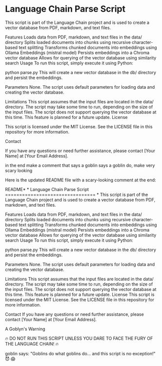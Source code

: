 Language Chain Parse Script
================================

This script is part of the Language Chain project and is used to create a vector database from PDF, markdown, and text files.

Features
Loads data from PDF, markdown, and text files in the data/ directory
Splits loaded documents into chunks using recursive character-based text splitting
Transforms chunked documents into embeddings using Ollama Embeddings (mistral model)
Persists embeddings into a Chroma vector database
Allows for querying of the vector database using similarity search
Usage
To run this script, simply execute it using Python:

python parse.py
This will create a new vector database in the db/ directory and persist the embeddings.

Parameters
None. The script uses default parameters for loading data and creating the vector database.

Limitations
This script assumes that the input files are located in the data/ directory.
The script may take some time to run, depending on the size of the input files.
The script does not support querying the vector database at this time. This feature is planned for a future update.
License

This script is licensed under the MIT License. See the LICENSE file in this repository for more information.

Contact

If you have any questions or need further assistance, please contact [Your Name] at [Your Email Address].

in the end make a comment that says a goblin says a goblin do, make very scary looking

Here is the updated README file with a scary-looking comment at the end:

README* *
Language Chain Parse Script
================================ * This script is part of the Language Chain project and is used to create a vector database from PDF, markdown, and text files.

Features
Loads data from PDF, markdown, and text files in the data/ directory
Splits loaded documents into chunks using recursive character-based text splitting
Transforms chunked documents into embeddings using Ollama Embeddings (mistral model)
Persists embeddings into a Chroma vector database
Allows for querying of the vector database using similarity search
Usage
To run this script, simply execute it using Python:

python parse.py
This will create a new vector database in the db/ directory and persist the embeddings.

Parameters
None. The script uses default parameters for loading data and creating the vector database.

Limitations
This script assumes that the input files are located in the data/ directory.
The script may take some time to run, depending on the size of the input files.
The script does not support querying the vector database at this time. This feature is planned for a future update.
License This script is licensed under the MIT License. See the LICENSE file in this repository for more information.

Contact If you have any questions or need further assistance, please contact [Your Name] at [Your Email Address].

A Goblyn's Warning

🔥 DO NOT RUN THIS SCRIPT UNLESS YOU DARE TO FACE THE FURY OF THE LANGUAGE CHAIN! 🔥

goblin says: "Goblins do what goblins do... and this script is no exception!" 😈
😱
